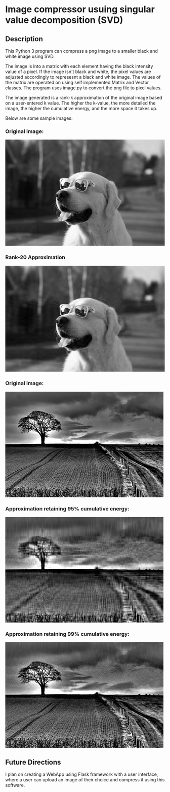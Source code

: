 # Image compressor usuing singular value decomposition (SVD)

## Description
This Python 3 program can compress a png image to a smaller black and white image using SVD.

The image is into a matrix with each element having the black intensity value of a pixel. If the image isn't black and white,
the pixel values are adjusted accordingly to represesnt a black and white image. The values of the matrix are 
operated on using self implemented Matrix and Vector classes. The program uses image.py to convert the png file to pixel values. 

The image generated is a rank-k approximation of the original image based on a user-entered k value. 
The higher the k-value, the more detailed the image, the higher the cumulative energy, and the more space it takes up. 


Below are some sample images:

### Original Image:
![](data/dog.png)
### Rank-20 Approximation
![](data/rank-20.png)
### Original Image:
![](data/pic.png)
### Approximation retaining 95% cumulative energy:
![](data/pic95.png)
### Approximation retaining 99% cumulative energy:
![](data/pic99.png)
## Future Directions
I plan on creating a WebApp using Flask framework with a user interface, where a user can upload an image
of their choice and compress it using this software.
